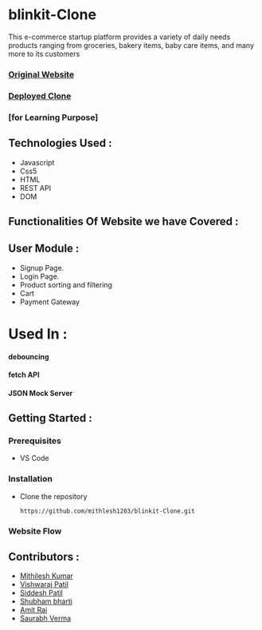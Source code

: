 # blinkit-Clone
This e-commerce startup platform provides a variety of daily needs products ranging from groceries, bakery items, baby care items, and many more to its customers


### [Original Website](https://blinkit.com/)
### [Deployed Clone](https://blinkitcloneapp.netlify.app/)

### [for Learning Purpose]

## Technologies Used :
* Javascript 
* Css5
* HTML
* REST API
* DOM

## Functionalities Of Website we have Covered :
## User Module :
* Signup Page.
* Login Page.
* Product sorting and filtering
* Cart
* Payment Gateway

# Used In :
#### debouncing
#### fetch API
#### JSON Mock Server



## Getting Started :


### Prerequisites 
* VS Code


### Installation 
* Clone the repository
    ``` 
    https://github.com/mithlesh1203/blinkit-Clone.git
    ```

### Website Flow


## Contributors :
* [Mithilesh Kumar](https://github.com/mithlesh1203)
* [Vishwaraj Patil](https://github.com/PatilVishwaraj)
* [Siddesh Patil](https://github.com/Coolasid)
* [Shubham bharti](https://github.com/Shubham007-tech)
* [Amit Rai](https://github.com/arai5563)
* [Saurabh Verma](https://github.com/akasaurabhverma)
